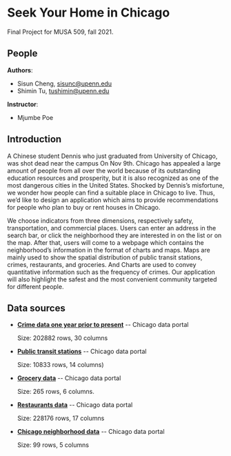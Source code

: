 # Seek Your Home in Chicago

Final Project for MUSA 509, fall 2021.

## People
**Authors**:
* Sisun Cheng, sisunc@upenn.edu
* Shimin Tu, tushimin@upenn.edu

**Instructor**:
* Mjumbe Poe

## Introduction

A Chinese student Dennis who just graduated from University of Chicago, was shot dead near the campus On Nov 9th.  Chicago has appealed a large amount of people from all over the world because of its outstanding education resources and prosperity, but it is also recognized as one of the most dangerous cities in the United States. Shocked by Dennis’s misfortune, we wonder how people can find a suitable place in Chicago to live. Thus, we’d like to design an application which aims to provide recommendations for people who plan to buy or rent houses in Chicago. 

We choose indicators from three dimensions, respectively safety, transportation, and commercial places. Users can enter an address in the search bar, or click the neighborhood they are interested in on the list or on the map. After that, users will come to a webpage which contains the neighborhood’s information in the format of charts and maps. Maps are mainly used to show the spatial distribution of public transit stations, crimes, restaurants, and groceries.  And Charts are used to convey quantitative information such as the frequency of crimes. Our application will also highlight the safest and the most convenient community targeted for different people. 

## Data sources

 -   **[Crime data one year prior to present](https://data.cityofchicago.org/api/views/dfnk-7re6/rows.json?accessType=DOWNLOAD)** -- Chicago data portal
       
       Size: 202882 rows, 30 columns

 - 	 **[Public transit stations](https://data.cityofchicago.org/Transportation/CTA-Bus-Stops/hvnx-qtky)** -- Chicago data portal
        
       Size: 10833 rows, 14 columns)

 - 	 **[Grocery data](https://data.cityofchicago.org/Community-Economic-Development/Grocery-Stores-2013/53t8-wyrc)** -- Chicago data portal

       Size: 265 rows, 6 columns.

 - 	**[Restaurants data](https://data.cityofchicago.org/Health-Human-Services/Food-Inspections-Dashboard/2bnm-jnvb)** -- Chicago data portal
       
       Size: 228176 rows, 17 columns

 - 	**[Chicago neighborhood data](https://data.cityofchicago.org/Facilities-Geographic-Boundaries/Boundaries-Neighborhoods/bbvz-uum9)** -- Chicago data portal

       Size: 99 rows, 5 columns


